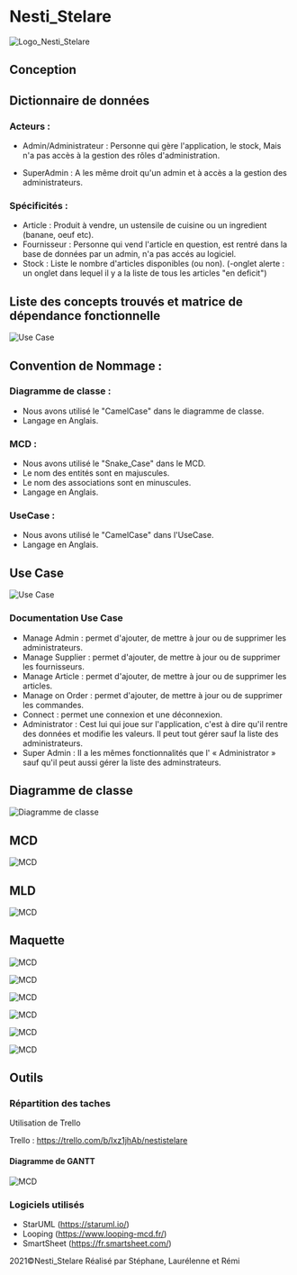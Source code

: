 # Nesti_Stelare

![Logo_Nesti_Stelare](https://github.com/lauree-p/Nesti_Stelare/blob/main/img/Nesti_Stelare-logo.png)

## Conception

## Dictionnaire de données

### Acteurs :

- Admin/Administrateur : Personne qui gère l'application, le stock, Mais n'a pas accès à la gestion des rôles d'administration.

- SuperAdmin : A les même droit qu'un admin et à accès a la gestion des administrateurs.

### Spécificités :

- Article : Produit à vendre, un ustensile de cuisine ou un ingredient (banane, oeuf etc).
- Fournisseur : Personne qui vend l'article en question, est rentré dans la base de données par un admin, n'a pas accés au logiciel.
- Stock : Liste le nombre d'articles disponibles (ou non).
(-onglet alerte : un onglet dans lequel il y a la liste de tous les articles "en deficit")

## Liste des concepts trouvés et matrice de dépendance fonctionnelle

![Use Case](https://github.com/lauree-p/Nesti_Stelare/blob/main/conception/img/Liste_des_concepts_trouves_et_matrice_de_dependance_fonctionnelle.png)

## Convention de Nommage :

### Diagramme de classe : 

- Nous avons utilisé le "CamelCase" dans le diagramme de classe.
- Langage en Anglais.

### MCD :

- Nous avons utilisé le "Snake_Case" dans le MCD.
- Le nom des entités sont en majuscules.
- Le nom des associations sont en minuscules.
- Langage en Anglais.

### UseCase : 

- Nous avons utilisé le "CamelCase" dans l'UseCase.
- Langage en Anglais.

## Use Case

![Use Case](https://github.com/lauree-p/Nesti_Stelare/blob/main/conception/img/UseCaseV3.png)

### Documentation Use Case

- Manage Admin : permet d'ajouter, de mettre à jour ou de supprimer les administrateurs.
- Manage Supplier : permet d'ajouter, de mettre à jour ou de supprimer les fournisseurs.
- Manage Article :  permet d'ajouter, de mettre à jour ou de supprimer les articles.
- Manage on Order : permet d'ajouter, de mettre à jour ou de supprimer les commandes.
- Connect : permet une connexion et une déconnexion.
- Administrator : Cest lui qui joue sur l'application, c'est à dire qu'il rentre des données et modifie les valeurs. Il peut tout gérer sauf la liste des administrateurs.
- Super Admin : Il a les mêmes fonctionnalités que l' « Administrator » sauf qu'il peut aussi gérer la liste des adminstrateurs.

## Diagramme de classe

![Diagramme de classe](https://github.com/lauree-p/Nesti_Stelare/blob/main/conception/img/Class_diagramV3.png)

## MCD

![MCD](https://github.com/lauree-p/Nesti_Stelare/blob/main/conception/img/MVCV3.png)

## MLD

![MCD](https://github.com/lauree-p/Nesti_Stelare/blob/main/conception/img/MLD.png)

## Maquette

![MCD](https://github.com/lauree-p/Nesti_Stelare/blob/main/conception/img/maquette_articles.png)

![MCD](https://github.com/lauree-p/Nesti_Stelare/blob/main/conception/img/maquette_stock.png)

![MCD](https://github.com/lauree-p/Nesti_Stelare/blob/main/conception/img/maquette_fournisseurs.png)

![MCD](https://github.com/lauree-p/Nesti_Stelare/blob/main/conception/img/maquette_mon_compte.png)

![MCD](https://github.com/lauree-p/Nesti_Stelare/blob/main/conception/img/maquette_mon_compte_modifier.png)

![MCD](https://github.com/lauree-p/Nesti_Stelare/blob/main/conception/img/maquette_gestion_administrateurs.png)

## Outils

### Répartition des taches

Utilisation de Trello

Trello : https://trello.com/b/Ixz1jhAb/nestistelare

#### Diagramme de GANTT

![MCD](https://github.com/lauree-p/Nesti_Stelare/blob/main/conception/img/Diagramme_de_GANTT.png)

### Logiciels utilisés

- StarUML (https://staruml.io/)
- Looping (https://www.looping-mcd.fr/)
- SmartSheet (https://fr.smartsheet.com/)

 2021©Nesti_Stelare Réalisé par Stéphane, Laurélenne et Rémi


